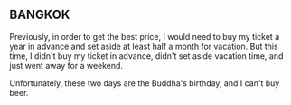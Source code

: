 ## BANGKOK

<a-times :times="7" location="BANGKOK"></a-times>

Previously, in order to get the best price, I would need to buy my ticket a year in advance and set aside at least half a month for vacation. But this time, I didn't buy my ticket in advance, didn't set aside vacation time, and just went away for a weekend.

<a-hotel name="Novotel Bangkok Platinum Pratunam" date="2015-10-27" nights="2"></a-hotel>

Unfortunately, these two days are the Buddha's birthday, and I can't buy beer.
